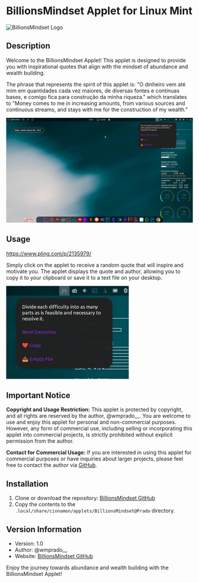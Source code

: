 # BillionsMindset Applet for Linux Mint

![BillionsMindset Logo](logo.png)

## Description

Welcome to the BillionsMindset Applet! This applet is designed to provide you with inspirational quotes that align with the mindset of abundance and wealth building.

The phrase that represents the spirit of this applet is: "O dinheiro vem até mim em quantidades cada vez maiores, de diversas fontes e continuas bases, e comigo fica para construção da minha riqueza." which translates to "Money comes to me in increasing amounts, from various sources and continuous streams, and stays with me for the construction of my wealth."

![BillionsMindset Logo](BillionsMindset.png)


## Usage

https://www.pling.com/p/2135979/

Simply click on the applet to receive a random quote that will inspire and motivate you. The applet displays the quote and author, allowing you to copy it to your clipboard or save it to a text file on your desktop.

![BillionsMindset Logo](descartes.png)

## Important Notice

**Copyright and Usage Restriction:**
This applet is protected by copyright, and all rights are reserved by the author, @wmprado__. You are welcome to use and enjoy this applet for personal and non-commercial purposes. However, any form of commercial use, including selling or incorporating this applet into commercial projects, is strictly prohibited without explicit permission from the author.

**Contact for Commercial Usage:**
If you are interested in using this applet for commercial purposes or have inquiries about larger projects, please feel free to contact the author via [GitHub](https://github.com/wmprado/BillionsMindset/).

## Installation

1. Clone or download the repository: [BillionsMindset GitHub](https://github.com/wmprado/BillionsMindset/)
2. Copy the contents to the `.local/share/cinnamon/applets/BillionsMindset@Prado` directory.

## Version Information

- Version: 1.0
- Author: @wmprado__
- Website: [BillionsMindset GitHub](https://github.com/wmprado/BillionsMindset/)

Enjoy the journey towards abundance and wealth building with the BillionsMindset Applet!
